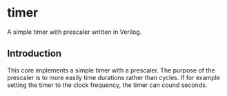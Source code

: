 # timer
A simple timer with prescaler written in Verilog.

## Introduction
This core implements a simple timer with a prescaler. The purpose of the prescaler is to more easily time durations rather than cycles. If for example setting the timer to the clock frequency, the timer can cound seconds.
